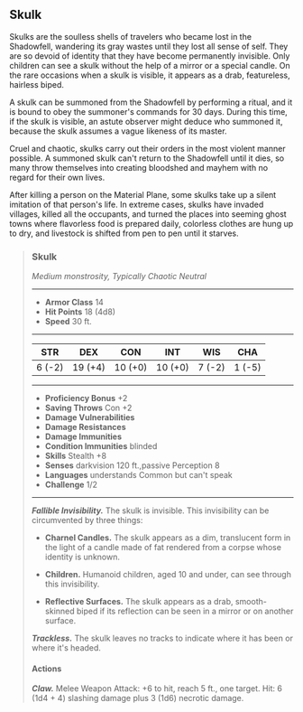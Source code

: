 ## Skulk
Skulks are the soulless shells of travelers who became lost in the Shadowfell, wandering its gray wastes until they lost all sense of self. They are so devoid of identity that they have become permanently invisible. Only children can see a skulk without the help of a mirror or a special candle. On the rare occasions when a skulk is visible, it appears as a drab, featureless, hairless biped.

A skulk can be summoned from the Shadowfell by performing a ritual, and it is bound to obey the summoner's commands for 30 days. During this time, if the skulk is visible, an astute observer might deduce who summoned it, because the skulk assumes a vague likeness of its master.

Cruel and chaotic, skulks carry out their orders in the most violent manner possible. A summoned skulk can't return to the Shadowfell until it dies, so many throw themselves into creating bloodshed and mayhem with no regard for their own lives.

After killing a person on the Material Plane, some skulks take up a silent imitation of that person's life. In extreme cases, skulks have invaded villages, killed all the occupants, and turned the places into seeming ghost towns where flavorless food is prepared daily, colorless clothes are hung up to dry, and livestock is shifted from pen to pen until it starves.

>### Skulk
>*Medium monstrosity, Typically Chaotic Neutral*
>___
>- **Armor Class** 14
>- **Hit Points** 18 (4d8)
>- **Speed** 30 ft.
>___
>|**STR**|**DEX**|**CON**|**INT**|**WIS**|**CHA**|
>|:---:|:---:|:---:|:---:|:---:|:---:|
>|6 (-2)|19 (+4)|10 (+0)|10 (+0)|7 (-2)|1 (-5)|
>
>___
>- **Proficiency Bonus** +2
>- **Saving Throws** Con +2
>- **Damage Vulnerabilities** 
>- **Damage Resistances** 
>- **Damage Immunities** 
>- **Condition Immunities** blinded
>- **Skills** Stealth +8
>- **Senses** darkvision 120 ft.,passive Perception 8
>- **Languages** understands Common but can't speak
>- **Challenge** 1/2
>___
>***Fallible Invisibility.*** The skulk is invisible. This invisibility can be circumvented by three things:
>
>- **Charnel Candles.** The skulk appears as a dim, translucent form in the light of a candle made of fat rendered from a corpse whose identity is unknown.
>
>- **Children.** Humanoid children, aged 10 and under, can see through this invisibility.
>
>- **Reflective Surfaces.** The skulk appears as a drab, smooth-skinned biped if its reflection can be seen in a mirror or on another surface.
>
>***Trackless.*** The skulk leaves no tracks to indicate where it has been or where it's headed.
>
>#### Actions
>***Claw.*** Melee Weapon Attack: +6 to hit, reach 5 ft., one target. Hit: 6 (1d4 + 4) slashing damage plus 3 (1d6) necrotic damage.
>
